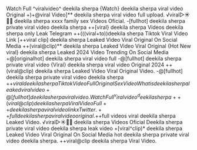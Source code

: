 Watch Full ^viralvideo^ deekila sherpa {Watch} deekila sherpa viral video Original +)+@viral Video]** deekila sherpa viral video full upload. ️√viral▷☀️👄💥 deekila sherpa xxxx family sex Videos Oficial. -[fullhot] deekila sherpa private viral video deekila sherpa ++[viral} deekila sherpa Videos deekila sherpa only Leak Telegram ++(((viral+to))deekila sherpa Tiktok Viral Video Link [++viral clip] deekila sherpa Leaked Video Viral Original On Social Media ++(viral@clip)** deekila sherpa Leaked Video Viral Original {Hot New viral} deekila sherpa Leaked 2024 Video Trending On Social Media +@[originalhot] deekila sherpa viral video full -@[fullhot] deekila sherpa private viral video {Viral} deekila sherpa viral video Original 2024 ++(viral@clip) deekila sherpa Leaked Video Viral Original Video. -@[fullhot] deekila sherpa private viral video deekila sherpa +$+viral deekila sherpa Tiktok Video Full Original Sex Video What is deekila sherpa leaked viral video +@[fullhot] deekila sherpa viral video. Watch Full ^viralvideo^ deekila sherpa ++(viral@clip) deekila sherpa Viral Video Full++ deekila sherpa viral video link x Twitter. ++full deekila sherpa viral video original. +$+full videos viral deekila sherpa Leaked Video. ️√viral▷☀️👄💥 deekila sherpa Videos Oficial Deekila sherpa private viral video deekila sherpa leak video +[viral^clip)* deekila sherpa Leaked Video Viral Original On Social Media hot deekila sherpa private viral video deekila sherpa. ++viral@clip deekila sherpa Viral Video.
